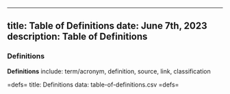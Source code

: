 -----
title:  Table of Definitions
date: June 7th, 2023
description: Table of Definitions 
-----

### Definitions

**Definitions** include: term/acronym, definition, source, link, classification

=defs=
title: Definitions
data: table-of-definitions.csv
=defs=

